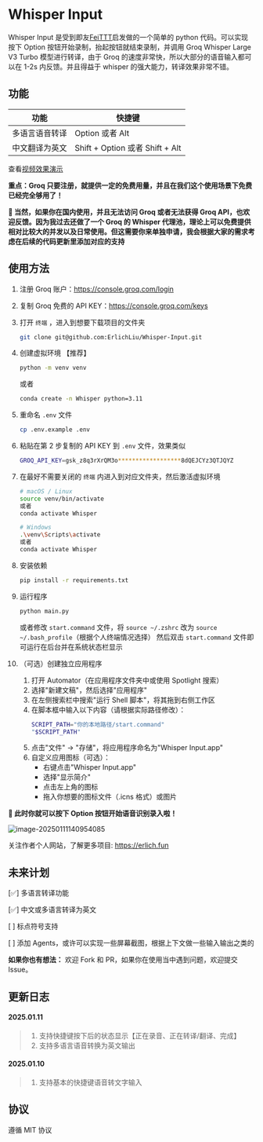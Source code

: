 # Whisper Input

Whisper Input 是受到即友[FeiTTT](https://web.okjike.com/u/DB98BE7A-9DBB-4730-B6B9-2DC883B986B1)启发做的一个简单的 python 代码。可以实现按下 Option 按钮开始录制，抬起按钮就结束录制，并调用 Groq Whisper Large V3 Turbo 模型进行转译，由于 Groq 的速度非常快，所以大部分的语音输入都可以在 1-2s 内反馈。并且得益于 whisper 的强大能力，转译效果非常不错。

## 功能

| 功能           | 快捷键                          |
| -------------- | ------------------------------- |
| 多语言语音转译 | Option 或者 Alt                 |
| 中文翻译为英文 | Shift + Option 或者 Shift + Alt |



查看[视频效果演示](https://img.erlich.fun/personal-blog/uPic/WhisperInputV02_compressed.mp4)



**重点：Groq 只要注册，就提供一定的免费用量，并且在我们这个使用场景下免费已经完全够用了！**

**🧐 当然，如果你在国内使用，并且无法访问 Groq 或者无法获得 Groq API，也欢迎反馈。因为我过去还做了一个 Groq 的 Whisper 代理池，理论上可以免费提供相对比较大的并发以及日常使用。但这需要你来单独申请，我会根据大家的需求考虑在后续的代码更新里添加对应的支持**

## 使用方法

1. 注册 Groq 账户：https://console.groq.com/login
2. 复制 Groq 免费的 API KEY：https://console.groq.com/keys
3. 打开 `终端` ，进入到想要下载项目的文件夹
    ```bash
    git clone git@github.com:ErlichLiu/Whisper-Input.git
    ```
4. 创建虚拟环境 【推荐】
    ```bash
    python -m venv venv
    ```
    或者
    ```bash
    conda create -n Whisper python=3.11
    ```

5. 重命名 `.env` 文件
    ```bash
    cp .env.example .env
    ```

6. 粘贴在第 2 步复制的 API KEY 到 `.env`  文件，效果类似
    ```bash
    GROQ_API_KEY=gsk_z8q3rXrQM3o******************8dQEJCYz3QTJQYZ
    ```

7. 在最好不需要关闭的 `终端` 内进入到对应文件夹，然后激活虚拟环境
    ```bash
    # macOS / Linux
    source venv/bin/activate
    或者
    conda activate Whisper
    
    # Windows
    .\venv\Scripts\activate
    或者
    conda activate Whisper
    ```

8. 安装依赖
    ```bash
    pip install -r requirements.txt
    ```

9. 运行程序
    ```bash
    python main.py
    ```
    或者修改 `start.command` 文件，将 `source ~/.zshrc` 改为 `source ~/.bash_profile`（根据个人终端情况选择）
    然后双击 `start.command` 文件即可运行在后台并在系统状态栏显示

10. （可选）创建独立应用程序
    1. 打开 Automator（在应用程序文件夹中或使用 Spotlight 搜索）
    2. 选择"新建文稿"，然后选择"应用程序"
    3. 在左侧搜索栏中搜索"运行 Shell 脚本"，将其拖到右侧工作区
    4. 在脚本框中输入以下内容（请根据实际路径修改）：
        ```bash
        SCRIPT_PATH="你的本地路径/start.command"
        "$SCRIPT_PATH"
        ```
    5. 点击"文件" -> "存储"，将应用程序命名为"Whisper Input.app"
    6. 自定义应用图标（可选）：
        - 右键点击"Whisper Input.app"
        - 选择"显示简介"
        - 点击左上角的图标
        - 拖入你想要的图标文件（.icns 格式）或图片




**🎉  此时你就可以按下 Option 按钮开始语音识别录入啦！**



![image-20250111140954085](https://img.erlich.fun/personal-blog/uPic/image-20250111140954085.png)





关注作者个人网站，了解更多项目: https://erlich.fun





## 未来计划

[✅] 多语言转译功能

[✅] 中文或多语言转译为英文

[  ] 标点符号支持

[  ] 添加 Agents，或许可以实现一些屏幕截图，根据上下文做一些输入输出之类的



**如果你也有想法：** 欢迎 Fork 和 PR，如果你在使用当中遇到问题，欢迎提交 Issue。

## 更新日志

#### 2025.01.11

> 1. 支持快捷键按下后的状态显示【正在录音、正在转译/翻译、完成】
> 2. 支持多语言语音转换为英文输出

#### 2025.01.10

> 1. 支持基本的快捷键语音转文字输入

## 协议

遵循 MIT 协议